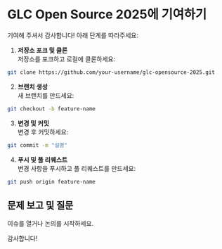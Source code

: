 # GLC Open Source 2025에 기여하기

기여해 주셔서 감사합니다! 아래 단계를 따라주세요:

1. **저장소 포크 및 클론**  
   저장소를 포크하고 로컬에 클론하세요:

```bash
git clone https://github.com/your-username/glc-opensource-2025.git
```

2. **브랜치 생성**  
   새 브랜치를 만드세요:

```bash
git checkout -b feature-name
```

3. **변경 및 커밋**  
   변경 후 커밋하세요:

```bash
git commit -m "설명"
```

4. **푸시 및 풀 리퀘스트**  
   변경 사항을 푸시하고 풀 리퀘스트를 만드세요:

```bash
git push origin feature-name
```

## 문제 보고 및 질문

이슈를 열거나 논의를 시작하세요.

감사합니다!
